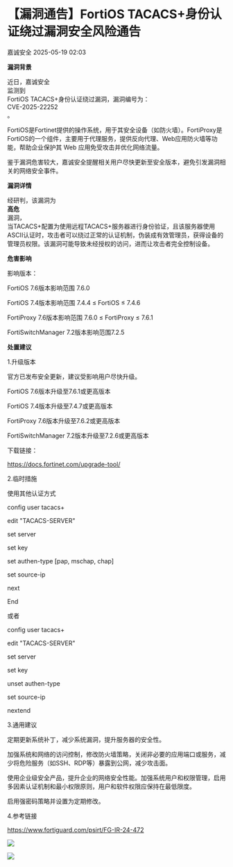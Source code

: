 #  【漏洞通告】FortiOS TACACS+身份认证绕过漏洞安全风险通告   
 嘉诚安全   2025-05-19 02:03  
  
**漏洞背景**  
  
  
  
  
  
  
  
  
近日，嘉诚安全  
监测到  
FortiOS TACACS+身份认证绕过漏洞，漏洞编号为：  
CVE-2025-22252  
。  
  
  
FortiOS是Fortinet提供的操作系统，用于其安全设备（如防火墙）。FortiProxy是FortiOS的一个组件，主要用于代理服务，提供反向代理、Web应用防火墙等功能，帮助企业保护其 Web 应用免受攻击并优化网络流量。  
  
  
鉴于漏洞危害较大，嘉诚安全提醒相关用户尽快更新至安全版本，避免引发漏洞相关的网络安全事件。  
  
**漏洞详情**  
  
  
  
  
  
  
  
  
经研判，该漏洞为  
**高危**  
漏洞，  
当TACACS+配置为使用远程TACACS+服务器进行身份验证，且该服务器使用ASCII认证时，攻击者可以绕过正常的认证机制，伪装成有效管理员，获得设备的管理员权限。该漏洞可能导致未经授权的访问，进而让攻击者完全控制设备。  
  
**危害影响**  
  
  
  
  
  
  
  
  
影响版本：  
  
FortiOS 7.6版本影响范围 7.6.0  
  
FortiOS 7.4版本影响范围 7.4.4 ≤ FortiOS ≤ 7.4.6  
  
FortiProxy 7.6版本影响范围 7.6.0 ≤ FortiProxy ≤ 7.6.1  
  
FortiSwitchManager 7.2版本影响范围7.2.5  
  
**处置建议**  
  
  
  
  
  
  
  
  
1.升级版本  
  
官方已发布安全更新，建议受影响用户尽快升级。  
  
FortiOS 7.6版本升级至7.6.1或更高版本  
  
FortiOS 7.4版本升级至7.4.7或更高版本  
  
FortiProxy 7.6版本升级至7.6.2或更高版本  
  
FortiSwitchManager 7.2版本升级至7.2.6或更高版本  
  
下载链接：  
  
https://docs.fortinet.com/upgrade-tool/  
  
2.临时措施  
  
使用其他认证方式  
  
config user tacacs+      
  
edit "TACACS-SERVER"          
  
set server           
  
set key           
  
set authen-type [pap, mschap, chap]          
  
set source-ip       
  
next  
  
End  
  
或者  
  
config user tacacs+      
  
edit "TACACS-SERVER"          
  
set server           
  
set key           
  
unset authen-type          
  
set source-ip       
  
nextend  
  
3.通用建议  
  
定期更新系统补丁，减少系统漏洞，提升服务器的安全性。  
  
加强系统和网络的访问控制，修改防火墙策略，关闭非必要的应用端口或服务，减少将危险服务（如SSH、RDP等）暴露到公网，减少攻击面。  
  
使用企业级安全产品，提升企业的网络安全性能。加强系统用户和权限管理，启用多因素认证机制和最小权限原则，用户和软件权限应保持在最低限度。  
  
启用强密码策略并设置为定期修改。  
  
4.参考链接  
  
https://www.fortiguard.com/psirt/FG-IR-24-472  
  
  
![](https://mmbiz.qpic.cn/mmbiz_png/1t8LLTibEW5NtxqlBL1HLib8jMO0PWtibWTWTFPOa3ND1lyaEQyBgp2fodg9A1XxvPjY7L6ILtK26MBGhofWE0ORw/640?wx_fmt=png&wx_ "")  
  
![](https://mmbiz.qpic.cn/sz_mmbiz_gif/sDiaO8GNKJrJnzIYoQAv2nF3pgKm4SgdFkzuniaicBHQxgSdu0U0xyYbNDOcNkDMWCjwJNwKnic9ASAhhxEpkFL6lg/640?wx_fmt=gif&wx_ "")  
  
  
